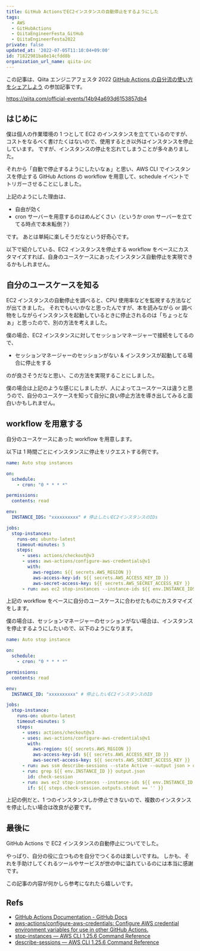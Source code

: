 ```yaml
---
title: GitHub ActionsでEC2インスタンスの自動停止をするようにした
tags:
  - AWS
  - GitHubActions
  - QiitaEngineerFesta_GitHub
  - QiitaEngineerFesta2022
private: false
updated_at: '2022-07-05T11:10:04+09:00'
id: 71822981ba8e14cfdd8b
organization_url_name: qiita-inc
---
```

この記事は、Qiita エンジニアフェスタ 2022 [GitHub Actions の自分流の使い方をシェアしよう](https://qiita.com/official-events/14b94a693d6153857db4) の参加記事です。

https://qiita.com/official-events/14b94a693d6153857db4

## はじめに

僕は個人の作業環境の 1 つとして EC2 のインスタンスを立てているのですが、コストをなるべく書けたくはないので、使用するとき以外はインスタンスを停止しています。
ですが、インスタンスの停止を忘れてしまうことが多々ありました。

それから「自動で停止するようにしたいなぁ」と思い、AWS CLI でインスタンスを停止する GitHub Actions の workflow を用意して、schedule イベントでトリガーさせることにしました。

上記のようにした理由は、

- 自由が効く
- cron サーバーを用意するのはめんどくさい（というか cron サーバーを立ててる時点で本末転倒？）

です。
あとは単純に楽しそうだなという好奇心です。

以下で紹介している、EC2 インスタンスを停止する workflow をベースにカスタマイズすれば、自身のユースケースにあったインスタンス自動停止を実現できるかもしれません。

## 自分のユースケースを知る

EC2 インスタンスの自動停止を調べると、CPU 使用率などを監視する方法などが出てきました。
それでもいいかなと思ったんですが、本を読みながら or 調べ物をしながらインスタンスを起動しているときに停止されるのは「ちょっとなぁ」と思ったので、別の方法を考えました。

僕の場合、EC2 インスタンスに対してセッションマネージャーで接続をしてるので、

- セッションマネージャーのセッションがない & インスタンスが起動してる場合に停止をする

のが良さそうだなと思い、この方法を実現することにしました。

僕の場合は上記のような感じにしましたが、人によってユースケースは違うと思うので、自分のユースケースを知って自分に良い停止方法を導き出してみると面白いかもしれません。

## workflow を用意する

自分のユースケースにあった workflow を用意します。

以下は 1 時間ごとにインスタンスに停止をリクエストする例です。

```yaml:auto-stop-instances.yml
name: Auto stop instances

on:
  schedule:
    - cron: "0 * * * *"

permissions:
  contents: read

env:
  INSTANCE_IDS: "xxxxxxxxxx" # 停止したいEC2インスタンスのIDs

jobs:
  stop-instances:
    runs-on: ubuntu-latest
    timeout-minutes: 5
    steps:
      - uses: actions/checkout@v3
      - uses: aws-actions/configure-aws-credentials@v1
        with:
          aws-region: ${{ secrets.AWS_REGION }}
          aws-access-key-id: ${{ secrets.AWS_ACCESS_KEY_ID }}
          aws-secret-access-key: ${{ secrets.AWS_SECRET_ACCESS_KEY }}
      - run: aws ec2 stop-instances --instance-ids ${{ env.INSTANCE_IDS }}
```

上記の workflow をベースに自分のユースケースに合わせたものにカスタマイズをします。

僕の場合は、セッションマネージャーのセッションがない場合は、インスタンスを停止するようにしたいので、以下のようになります。

```yaml:auto-stop-instance.yml
name: Auto stop instance

on:
  schedule:
    - cron: "0 * * * *"

permissions:
  contents: read

env:
  INSTANCE_ID: "xxxxxxxxxx" # 停止したいEC2インスタンスのID

jobs:
  stop-instance:
    runs-on: ubuntu-latest
    timeout-minutes: 5
    steps:
      - uses: actions/checkout@v3
      - uses: aws-actions/configure-aws-credentials@v1
        with:
          aws-region: ${{ secrets.AWS_REGION }}
          aws-access-key-id: ${{ secrets.AWS_ACCESS_KEY_ID }}
          aws-secret-access-key: ${{ secrets.AWS_SECRET_ACCESS_KEY }}
      - run: aws ssm describe-sessions --state Active --output json > output.json
      - run: grep ${{ env.INSTANCE_ID }} output.json
        id: check-session
      - run: aws ec2 stop-instances --instance-ids ${{ env.INSTANCE_ID }}
        if: ${{ steps.check-session.outputs.stdout == '' }}
```

上記の例だと、1 つのインスタンスしか停止できないので、複数のインスタンスを停止したい場合は改良が必要です。

## 最後に

GitHub Actions で EC2 インスタンスの自動停止についてでした。

やっぱり、自分の役に立つものを自分でつくるのは楽しいですね。
しかも、それを手助けしてくれるツールやサービスが世の中に溢れているのには本当に感謝です。

この記事の内容が何かしら参考になれたら嬉しいです。

## Refs

- [GitHub Actions Documentation - GitHub Docs](https://docs.github.com/en/actions)
- [aws-actions/configure-aws-credentials: Configure AWS credential environment variables for use in other GitHub Actions.](https://github.com/aws-actions/configure-aws-credentials)
- [stop-instances — AWS CLI 1.25.6 Command Reference](https://docs.aws.amazon.com/cli/latest/reference/ec2/stop-instances.html)
- [describe-sessions — AWS CLI 1.25.6 Command Reference](https://docs.aws.amazon.com/cli/latest/reference/ssm/describe-sessions.html)
